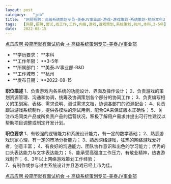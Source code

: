 ```yaml
---
layout:	post
category:	"job"
title:	"网易招聘：高级系统策划专员-美泰JV事业部-游戏-游戏策划-系统策划-杭州本科3-5年"
tags:	[网易,招聘,面试,找工作,工作,内推,游戏,游戏策划,系统策划,杭州,本科,3-5年]
date:	2022-08-15
---
```


[点击应聘 投简历就有面试机会 -> 高级系统策划专员-美泰JV事业部](http://mobile.bole.netease.com/bole/boleDetail?id=37844&employeeId=346f03c3cda5f04c&key=all)



- **学历要求： **本科
- **工作年限： **3-5年
- **所属部门： **美泰JV事业部-R&amp;D
- **工作城市： **杭州
- **发布日期： **2022-08-15



**职位描述**
1、负责游戏内各系统的功能设计、界面及操作设计； 
2、负责游戏的策划资源管理、沟通和协调，统筹及协调策划各个部分的协同工作； 
3、负责编写相关的策划案、表格、需求说明、测试需求文档，协调各部门的资源配合； 
4、负责跟进游戏系统制作，提供各模块的测试用例，配合QA来保证版本正确性； 
5、关注市场同类产品或所负责产品的运营状况，积极了解用户需求并提出可行性建议以帮助项目调整或制定开发计划。



**职位要求**
1、有较强的逻辑能力和系统设计能力，有一定的数学基础；
2、熟悉游戏玩家心理，有一定的市场分析能力；
3、熟悉网络游戏，狂热的网络游戏爱好者，创意丰富； 
4、有良好的沟通能力、团队协作意识和出色的学习能力；优秀的口头表达能力与文字表达能力； 
5、能承受高强度工作压力，有敬业精神，热衷游戏制作； 
6、3年以上网络游戏策划工作经验；  
7、有制作或参与过主系统设计并且游戏已经上市为佳。



[点击应聘 投简历就有面试机会 -> 高级系统策划专员-美泰JV事业部](http://mobile.bole.netease.com/bole/boleDetail?id=37844&employeeId=346f03c3cda5f04c&key=all)